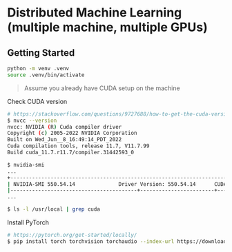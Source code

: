 # Distributed Machine Learning (multiple machine, multiple GPUs)

## Getting Started

```bash
python -m venv .venv
source .venv/bin/activate
```

> Assume you already have CUDA setup on the machine

Check CUDA version

```bash
# https://stackoverflow.com/questions/9727688/how-to-get-the-cuda-version
$ nvcc --version
nvcc: NVIDIA (R) Cuda compiler driver
Copyright (c) 2005-2022 NVIDIA Corporation
Built on Wed_Jun__8_16:49:14_PDT_2022
Cuda compilation tools, release 11.7, V11.7.99
Build cuda_11.7.r11.7/compiler.31442593_0

$ nvidia-smi
...
+-----------------------------------------------------------------------------------------+
| NVIDIA-SMI 550.54.14              Driver Version: 550.54.14      CUDA Version: 12.4     |
|-----------------------------------------+------------------------+----------------------+
...

$ ls -l /usr/local | grep cuda
```

Install PyTorch

```bash
# https://pytorch.org/get-started/locally/
$ pip install torch torchvision torchaudio --index-url https://download.pytorch.org/whl/cu124 
```
